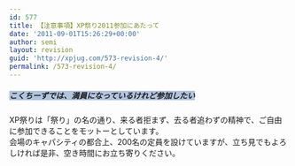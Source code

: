 ```yaml
---
id: 577
title: 【注意事項】XP祭り2011参加にあたって
date: '2011-09-01T15:26:29+00:00'
author: semi
layout: revision
guid: 'http://xpjug.com/573-revision-4/'
permalink: /573-revision-4/
---
```


##### <font style="background-color:#B0C4DE">こくちーずでは、満員になっているけれど参加したい</font>

XP祭りは「祭り」の名の通り、来る者拒まず、去る者追わずの精神で、ご自由に参加できることをモットーとしています。  
会場のキャパシティの都合上、200名の定員を設けていますが、立ち見でもよろしければ是非、空き時間にお立ち寄りください。
